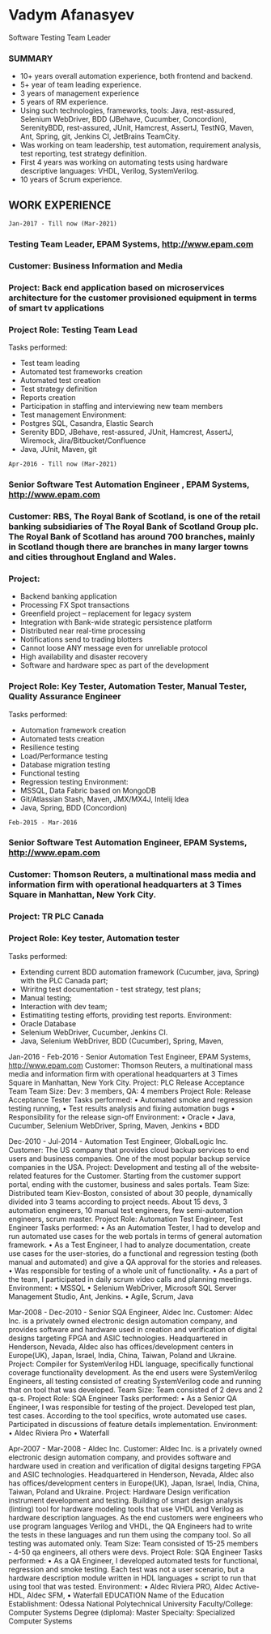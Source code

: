 # Vadym Afanasyev

Software Testing Team Leader

### SUMMARY

- 10+ years overall automation experience, both frontend and backend.
- 5+ year of team leading experience.
- 3 years of management experience
- 5 years of RM experience.
- Using such technologies, frameworks, tools: Java, rest-assured, Selenium WebDriver, BDD (JBehave, Cucumber, Concordion), SerenityBDD, rest-assured, JUnit, Hamcrest, AssertJ, TestNG, Maven, Ant, Spring, git, Jenkins CI, JetBrains TeamCity.
- Was working on team leadership, test automation, requirement analysis, test reporting, test strategy definition.
- First 4 years was working on automating tests using hardware descriptive languages: VHDL, Verilog, SystemVerilog.
- 10 years of Scrum experience.

## WORK EXPERIENCE

`Jan-2017 - Till now (Mar-2021)`

### **Testing Team Leader**, **EPAM Systems**, http://www.epam.com

### Customer: **Business Information and Media**

### Project: Back end application based on microservices architecture for the customer provisioned equipment in terms of smart tv applications

### Project Role: **Testing Team Lead**

Tasks performed:

- Test team leading
- Automated test frameworks creation
- Automated test creation
- Test strategy definition
- Reports creation
- Participation in staffing and interviewing new team members
- Test management
  Environment:
- Postgres SQL, Casandra, Elastic Search
- Serenity BDD, JBehave, rest-assured, JUnit, Hamcrest, AssertJ, Wiremock, Jira/Bitbucket/Confluence
- Java, JUnit, Maven, git

`Apr-2016 - Till now (Mar-2021)`

### **Senior Software Test Automation Engineer** , **EPAM Systems**, http://www.epam.com

### Customer: **RBS**, The Royal Bank of Scotland, is one of the retail banking subsidiaries of The Royal Bank of Scotland Group plc. The Royal Bank of Scotland has around 700 branches, mainly in Scotland though there are branches in many larger towns and cities throughout England and Wales.

### Project:

- Backend banking application
- Processing FX Spot transactions
- Greenfield project – replacement for legacy system
- Integration with Bank-wide strategic persistence platform
- Distributed near real-time processing
- Notifications send to trading blotters
- Cannot loose ANY message even for unreliable protocol
- High availability and disaster recovery
- Software and hardware spec as part of the development

### Project Role: **Key Tester, Automation Tester, Manual Tester, Quality Assurance Engineer**

Tasks performed:

- Automation framework creation
- Automated tests creation
- Resilience testing
- Load/Performance testing
- Database migration testing
- Functional testing
- Regression testing
  Environment:
- MSSQL, Data Fabric based on MongoDB
- Git/Atlassian Stash, Maven, JMX/MX4J, Intelij Idea
- Java, Spring, BDD (Concordion)

`Feb-2015 - Mar-2016`

### **Senior Software Test Automation Engineer**, EPAM Systems, http://www.epam.com

### Customer: Thomson Reuters, a multinational mass media and information firm with operational headquarters at 3 Times Square in Manhattan, New York City.

### Project: TR PLC Canada

### Project Role: **Key tester, Automation tester**

Tasks performed:

- Extending current BDD automation framework (Cucumber, java, Spring) with the PLC Canada part;
- Wriritng test documentation - test strategy, test plans;
- Manual testing;
- Interaction with dev team;
- Estimatiting testing efforts, providing test reports.
  Environment:
- Oracle Database
- Selenium WebDriver, Cucumber, Jenkins CI.
- Java, Selenium WebDriver, BDD (Cucumber), Spring, Maven,

Jan-2016 - Feb-2016 - Senior Automation Test Engineer, EPAM Systems, http://www.epam.com
Customer: Thomson Reuters, a multinational mass media and information firm with operational headquarters at 3 Times Square in Manhattan, New York City.
Project: PLC Release Acceptance Team
Team Size: Dev: 3 members, QA: 4 members
Project Role: Release Acceptance Tester
Tasks performed:
• Automated smoke and regression testing running,
• Test results analysis and fixing automation bugs
• Responsibility for the release sign-off
Environment:
• Oracle
• Java, Cucumber, Selenium WebDriver, Spring, Maven, Jenkins
• BDD

Dec-2010 - Jul-2014 - Automation Test Engineer, GlobalLogic Inc.
Customer: The US company that provides cloud backup services to end users and business companies. One of the most popular backup service companies in the USA.
Project: Development and testing all of the website-related features for the Customer. Starting from the customer support portal, ending with the customer, business and sales portals.
Team Size: Distributed team Kiev-Boston, consisted of about 30 people, dynamically divided into 3 teams according to project needs. About 15 devs, 3 automation engineers, 10 manual test engineers, few semi-automation engineers, scrum master.
Project Role: Automation Test Engineer, Test Engineer
Tasks performed:
• As an Automation Tester, I had to develop and run automated use cases for the web portals in terms of general automation framework.
• As a Test Engineer, I had to analyze documentation, create use cases for the user-stories, do a functional and regression testing (both manual and automated) and give a QA approval for the stories and releases.
• Was responsible for testing of a whole unit of functionality.
• As a part of the team, I participated in daily scrum video calls and planning meetings.
Environment:
• MSSQL
• Selenium WebDriver, Microsoft SQL Server Management Studio, Ant, Jenkins.
• Agile, Scrum, Java

Mar-2008 - Dec-2010 - Senior SQA Engineer, Aldec Inc.
Customer: Aldec Inc. is a privately owned electronic design automation company, and provides software and hardware used in creation and verification of digital designs targeting FPGA and ASIC technologies. Headquartered in Henderson, Nevada, Aldec also has offices/development centers in Europe(UK), Japan, Israel, India, China, Taiwan, Poland and Ukraine.
Project: Compiler for SystemVerilog HDL language, specifically functional coverage functionality development. As the end users were SystemVerilog Engineers, all testing consisted of creating SystemVerilog code and running that on tool that was developed.
Team Size: Team consisted of 2 devs and 2 qa-s.
Project Role: SQA Engineer
Tasks performed:
• As a Senior QA Engineer, I was responsible for testing of the project. Developed test plan, test cases. According to the tool specifics, wrote automated use cases. Participated in discussions of feature details implementation.
Environment:
• Aldec Riviera Pro
• Waterfall

Apr-2007 - Mar-2008 - Aldec Inc.
Customer: Aldec Inc. is a privately owned electronic design automation company, and provides software and hardware used in creation and verification of digital designs targeting FPGA and ASIC technologies. Headquartered in Henderson, Nevada, Aldec also has offices/development centers in Europe(UK), Japan, Israel, India, China, Taiwan, Poland and Ukraine.
Project: Hardware Design verification instrument development and testing. Building of smart design analysis (linting) tool for hardware modeling tools that use VHDL and Verilog as hardware description languages. As the end customers were engineers who use program languages Verilog and VHDL, the QA Engineers had to write the tests in these languages and run them using the company tool. So all testing was automated only.
Team Size: Team consisted of 15-25 members - 4-50 qa engineers, all others were devs.
Project Role: SQA Engineer
Tasks performed:
• As a QA Engineer, I developed automated tests for functional, regression and smoke testing. Each test was not a user scenario, but a hardware description module written in HDL languages + script to run that using tool that was tested.
Environment:
• Aldec Riviera PRO, Aldec Active-HDL, Aldec SFM,
• Waterfall
EDUCATION
Name of the Education Establishment: Odessa National Polytechnical University
Faculty/College: Computer Systems
Degree (diploma): Master
Specialty: Specialized Computer Systems
